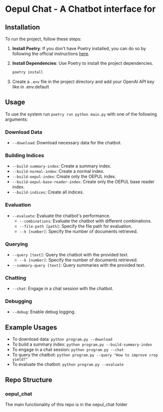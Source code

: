 # Oepul Chat - A Chatbot interface for 

## Installation

To run the project, follow these steps:

1. **Install Poetry**: If you don't have Poetry installed, you can do so by following the official instructions [here](https://python-poetry.org/docs/).

2. **Install Dependencies**: Use Poetry to install the project dependencies.

    ```bash
    poetry install
    ```

3. Create a `.env` file in the project directory and add your OpenAI API key like in .env.default


## Usage

To use the system run `poetry run python main.py` with one of the following arguments:

### Download Data
- `--download`: Download necessary data for the chatbot.

### Building Indices
- `--build-summary-index`: Create a summary index.
- `--build-normal-index`: Create a normal index.
- `--build-oepul-index`: Create only the OEPUL index.
- `--build-oepul-base-reader-index`: Create only the OEPUL base reader index.
- `--build-indices`: Create all indices.

### Evaluation
- `--evaluate`: Evaluate the chatbot's performance.
  - `--combinations`: Evaluate the chatbot with different combinations.
  - `--file-path [path]`: Specify the file path for evaluation.
  - `--k [number]`: Specify the number of documents retrieved.

### Querying
- `--query [text]`: Query the chatbot with the provided text.
  - `--k [number]`: Specify the number of documents retrieved.
- `--summary-query [text]`: Query summaries with the provided text.

### Chatting
- `--chat`: Engage in a chat session with the chatbot.

### Debugging
- `--debug`: Enable debug logging.

## Example Usages
- To download data: `python program.py --download`
- To build a summary index: `python program.py --build-summary-index`
- To engage in a chat session: `python program.py --chat`
- To query the chatbot: `python program.py --query "How to improve crop yield?"`
- To evaluate the chatbot: `python program.py --evaluate`

## Repo Structure

### oepul_chat 

The main functionality of this repo is in the oepul_chat folder